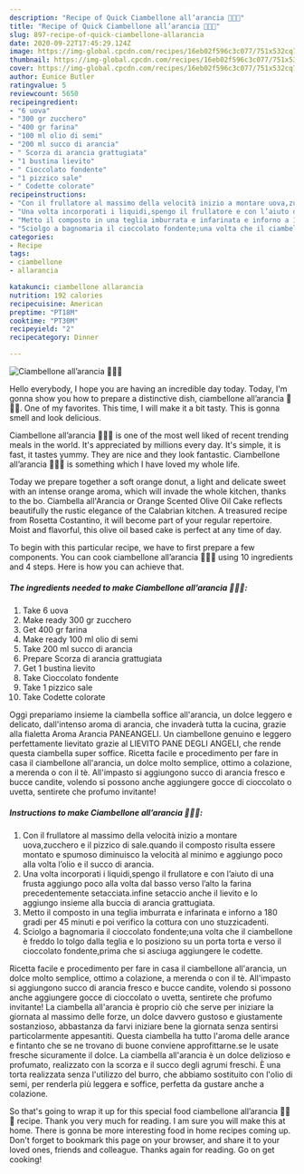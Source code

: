 ```yaml
---
description: "Recipe of Quick Ciambellone all’arancia 🥧🍊🍫"
title: "Recipe of Quick Ciambellone all’arancia 🥧🍊🍫"
slug: 897-recipe-of-quick-ciambellone-allarancia
date: 2020-09-22T17:45:29.124Z
image: https://img-global.cpcdn.com/recipes/16eb02f596c3c077/751x532cq70/ciambellone-allarancia-🥧🍊🍫-recipe-main-photo.jpg
thumbnail: https://img-global.cpcdn.com/recipes/16eb02f596c3c077/751x532cq70/ciambellone-allarancia-🥧🍊🍫-recipe-main-photo.jpg
cover: https://img-global.cpcdn.com/recipes/16eb02f596c3c077/751x532cq70/ciambellone-allarancia-🥧🍊🍫-recipe-main-photo.jpg
author: Eunice Butler
ratingvalue: 5
reviewcount: 5650
recipeingredient:
- "6 uova"
- "300 gr zucchero"
- "400 gr farina"
- "100 ml olio di semi"
- "200 ml succo di arancia"
- " Scorza di arancia grattugiata"
- "1 bustina lievito"
- " Cioccolato fondente"
- "1 pizzico sale"
- " Codette colorate"
recipeinstructions:
- "Con il frullatore al massimo della velocità inizio a montare uova,zucchero e il pizzico di sale.quando il composto risulta essere montato e spumoso diminuisco la velocità al minimo e aggiungo poco alla volta l’olio e il succo di arancia."
- "Una volta incorporati i liquidi,spengo il frullatore e con l’aiuto di una frusta aggiungo poco alla volta dal basso verso l’alto la farina precedentemente setacciata.infine setaccio anche il lievito e lo aggiungo insieme alla buccia di arancia grattugiata."
- "Metto il composto in una teglia imburrata e infarinata e inforno a 180 gradi per 45 minuti e poi verifico la cottura con uno stuzzicadenti."
- "Sciolgo a bagnomaria il cioccolato fondente;una volta che il ciambellone è freddo lo tolgo dalla teglia e lo posiziono su un porta torta e verso il cioccolato fondente,prima che si asciuga aggiungere le codette."
categories:
- Recipe
tags:
- ciambellone
- allarancia

katakunci: ciambellone allarancia 
nutrition: 192 calories
recipecuisine: American
preptime: "PT18M"
cooktime: "PT30M"
recipeyield: "2"
recipecategory: Dinner

---
```



![Ciambellone all’arancia 🥧🍊🍫](https://img-global.cpcdn.com/recipes/16eb02f596c3c077/751x532cq70/ciambellone-allarancia-🥧🍊🍫-recipe-main-photo.jpg)

Hello everybody, I hope you are having an incredible day today. Today, I'm gonna show you how to prepare a distinctive dish, ciambellone all’arancia 🥧🍊🍫. One of my favorites. This time, I will make it a bit tasty. This is gonna smell and look delicious.

Ciambellone all’arancia 🥧🍊🍫 is one of the most well liked of recent trending meals in the world. It's appreciated by millions every day. It's simple, it is fast, it tastes yummy. They are nice and they look fantastic. Ciambellone all’arancia 🥧🍊🍫 is something which I have loved my whole life.

Today we prepare together a soft orange donut, a light and delicate sweet with an intense orange aroma, which will invade the whole kitchen, thanks to the bo. Ciambella all&#39;Arancia or Orange Scented Olive Oil Cake reflects beautifully the rustic elegance of the Calabrian kitchen. A treasured recipe from Rosetta Costantino, it will become part of your regular repertoire. Moist and flavorful, this olive oil based cake is perfect at any time of day.


To begin with this particular recipe, we have to first prepare a few components. You can cook ciambellone all’arancia 🥧🍊🍫 using 10 ingredients and 4 steps. Here is how you can achieve that.

<!--inarticleads1-->

##### The ingredients needed to make Ciambellone all’arancia 🥧🍊🍫:

1. Take 6 uova
1. Make ready 300 gr zucchero
1. Get 400 gr farina
1. Make ready 100 ml olio di semi
1. Take 200 ml succo di arancia
1. Prepare  Scorza di arancia grattugiata
1. Get 1 bustina lievito
1. Take  Cioccolato fondente
1. Take 1 pizzico sale
1. Take  Codette colorate


Oggi prepariamo insieme la ciambella soffice all&#39;arancia, un dolce leggero e delicato, dall&#39;intenso aroma di arancia, che invaderà tutta la cucina, grazie alla fialetta Aroma Arancia PANEANGELI. Un ciambellone genuino e leggero perfettamente lievitato grazie al LIEVITO PANE DEGLI ANGELI, che rende questa ciambella super soffice. Ricetta facile e procedimento per fare in casa il ciambellone all&#39;arancia, un dolce molto semplice, ottimo a colazione, a merenda o con il tè. All&#39;impasto si aggiungono succo di arancia fresco e bucce candite, volendo si possono anche aggiungere gocce di cioccolato o uvetta, sentirete che profumo invitante! 

<!--inarticleads2-->

##### Instructions to make Ciambellone all’arancia 🥧🍊🍫:

1. Con il frullatore al massimo della velocità inizio a montare uova,zucchero e il pizzico di sale.quando il composto risulta essere montato e spumoso diminuisco la velocità al minimo e aggiungo poco alla volta l’olio e il succo di arancia.
1. Una volta incorporati i liquidi,spengo il frullatore e con l’aiuto di una frusta aggiungo poco alla volta dal basso verso l’alto la farina precedentemente setacciata.infine setaccio anche il lievito e lo aggiungo insieme alla buccia di arancia grattugiata.
1. Metto il composto in una teglia imburrata e infarinata e inforno a 180 gradi per 45 minuti e poi verifico la cottura con uno stuzzicadenti.
1. Sciolgo a bagnomaria il cioccolato fondente;una volta che il ciambellone è freddo lo tolgo dalla teglia e lo posiziono su un porta torta e verso il cioccolato fondente,prima che si asciuga aggiungere le codette.


Ricetta facile e procedimento per fare in casa il ciambellone all&#39;arancia, un dolce molto semplice, ottimo a colazione, a merenda o con il tè. All&#39;impasto si aggiungono succo di arancia fresco e bucce candite, volendo si possono anche aggiungere gocce di cioccolato o uvetta, sentirete che profumo invitante! La ciambella all&#39;arancia è proprio ciò che serve per iniziare la giornata al massimo delle forze, un dolce davvero gustoso e giustamente sostanzioso, abbastanza da farvi iniziare bene la giornata senza sentirsi particolarmente appesantiti. Questa ciambella ha tutto l&#39;aroma delle arance e fintanto che se ne trovano di buone conviene approfittarne.se le usate fresche sicuramente il dolce. La ciambella all&#39;arancia è un dolce delizioso e profumato, realizzato con la scorza e il succo degli agrumi freschi. È una torta realizzata senza l&#39;utilizzo del burro, che abbiamo sostituito con l&#39;olio di semi, per renderla più leggera e soffice, perfetta da gustare anche a colazione. 

So that's going to wrap it up for this special food ciambellone all’arancia 🥧🍊🍫 recipe. Thank you very much for reading. I am sure you will make this at home. There is gonna be more interesting food in home recipes coming up. Don't forget to bookmark this page on your browser, and share it to your loved ones, friends and colleague. Thanks again for reading. Go on get cooking!
